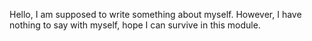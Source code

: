Hello, I am supposed to write something about myself. 
However, I have nothing to say with myself, hope I can survive in this module.
